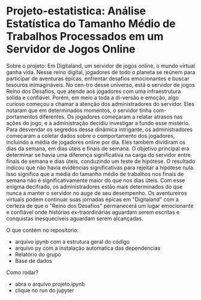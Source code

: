 # Projeto-estatistica: Análise Estatística do Tamanho Médio de Trabalhos Processados em um Servidor de Jogos Online

Sobre o projeto: 
Em Digitaland, um servidor de jogos online, o mundo virtual ganha vida. Nesse reino digital, jogadores de todo o planeta se reúnem para participar de aventuras épicas, enfrentar desafios emocionantes e buscar tesouros inimagináveis. No cen-tro desse universo, está o servidor de jogos Reino dos Desafios, que atende aos jogadores com uma infraestrutura sólida e confiável. Porém, em meio a toda a di-versão e emoção, algo curioso começou a chamar a atenção dos administradores do servidor. Eles notaram que em determinados momentos, o servidor tinha com-portamentos diferentes. Os jogadores começaram a relatar atrasos nas ações do jogo, e a administração decidiu investigar a fundo esse mistério. Para desvendar os segredos dessa dinâmica intrigante, os administradores começaram a coletar dados sobre o comportamento dos jogadores, incluindo a média de jogadores online por dia. Eles também dividiram os dias da semana, em dias úteis e finais de semana. O objetivo principal era determinar se havia uma diferença significativa na carga do servidor entre finais de semana e dias úteis, conduzindo um teste de hipótese. O resultado indicou que não havia evidências significativas para rejeitar a hipótese nula. Isso significa que a média do tamanho médio de trabalhos nos finais de semana não é significativamente maior do que nos dias úteis. Com esse enigma decifrado, os administradores estão mais determinados do que nunca a manter o servidor no auge de seu desempenho. Os aventureiros virtuais podem continuar suas jornadas épicas em "Digitaland" com a certeza de que o "Reino dos Desafios" permanecerá um lugar emocionante e confiável onde histórias ex-traordinárias aguardam serem escritas e conquistas inesquecíveis aguardam serem alcançadas.

O que contém no reposítorio:
- arquivo ipynb com a estrutura geral do código
- arquivo py com a instalação automatica das dependencias
- Relatório do grupo
- Base de dados

Como rodar?
- abra o arquivo projeto.ipynb 
- clique no run do jupyter 
